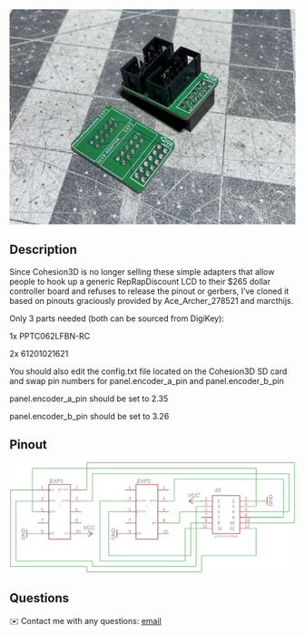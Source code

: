 <img src="/Images/adapter.jpg"> 
 

## Description
  
Since Cohesion3D is no longer selling these simple adapters that allow people to hook up a generic RepRapDiscount LCD to their $265 dollar controller board and refuses to release the pinout or gerbers, I’ve cloned it based on pinouts graciously provided by Ace_Archer_278521 and marcthijs.

Only 3 parts needed (both can be sourced from DigiKey):

1x PPTC062LFBN-RC

2x 61201021621

You should also edit the config.txt file located on the Cohesion3D SD card and swap pin numbers for panel.encoder_a_pin and panel.encoder_b_pin

panel.encoder_a_pin should be set to 2.35 


panel.encoder_b_pin should be set to 3.26

## Pinout
<img src="/Images/pinout.png">
  
## Questions
✉️ Contact me with any questions: [email](mailto:support@themodshop.co)<br />

    
